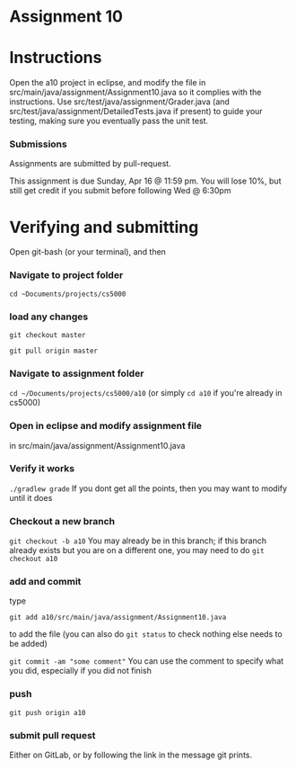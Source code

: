 Assignment 10
===

# Instructions

Open the a10 project in eclipse, and modify the file in src/main/java/assignment/Assignment10.java so it complies with the instructions. Use src/test/java/assignment/Grader.java (and src/test/java/assignment/DetailedTests.java if present) to guide your testing, making sure you eventually pass the unit test.

### Submissions
Assignments are submitted by pull-request.

This assignment is due Sunday, Apr 16 @ 11:59 pm. 
You will lose 10%, but still get credit if you submit before following Wed @ 6:30pm
# Verifying and submitting
Open git-bash (or your terminal), and then

### Navigate to project folder
```cd ~Documents/projects/cs5000```

### load any changes
```git checkout master```

```git pull origin master```

### Navigate to assignment folder
```cd ~/Documents/projects/cs5000/a10```   (or simply ```cd a10``` if you're already in cs5000)

### Open in eclipse and modify assignment file
in src/main/java/assignment/Assignment10.java

### Verify it works
```./gradlew grade```
If you dont get all the points, then you may want to modify until it does


### Checkout a new branch
```git checkout -b a10``` 
You may already be in this branch; if this branch already exists but you are on a different one, you may need to do ```git checkout a10```

### add and commit
type

```git add a10/src/main/java/assignment/Assignment10.java```

to add the file (you can also do ```git status``` to check nothing else needs to be added) 

```git commit -am "some comment"```
You can use the comment to specify what you did, especially if you did not finish

### push
```git push origin a10```

### submit pull request
Either on GitLab, or by following the link in the message git prints.

